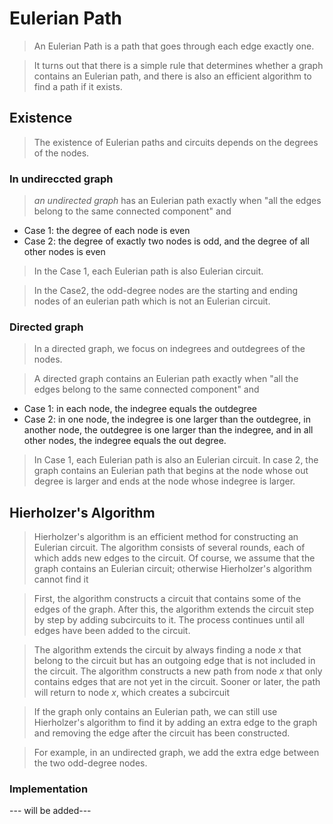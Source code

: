 # Eulerian Path
> An Eulerian Path is a path that goes through each edge exactly one.

> It turns out that there is a simple rule that determines whether a graph contains an Eulerian path, and there is also an efficient algorithm to find a path if it exists.


## Existence
> The existence of Eulerian paths and circuits depends on the degrees of the nodes.

### In undireccted graph
> _an undirected graph_ has an Eulerian path exactly when "all the edges belong to the same connected component" and

- Case 1: the degree of each node is even
- Case 2: the degree of exactly two nodes is odd, and the degree of all other nodes is even

> In the Case 1, each Eulerian path is also Eulerian circuit.

> In the Case2, the odd-degree nodes are the starting and ending nodes of an eulerian path which is not an Eulerian circuit.

### Directed graph
> In a directed graph, we focus on indegrees and outdegrees of the nodes.

> A directed graph contains an Eulerian path exactly when "all the edges belong to the same connected component" and 

- Case 1: in each node, the indegree equals the outdegree
- Case 2: in one node, the indegree is one larger than the outdegree, in another node, the outdegree is one larger than the indegree, and in all other nodes, the indegree equals the out degree.

> In Case 1, each Eulerian path is also an Eulerian circuit.
> In case 2, the graph contains an Eulerian path that begins at the node whose out degree is larger and ends at the node whose indegree is larger.


## Hierholzer's Algorithm
> Hierholzer's algorithm is an efficient method for constructing an Eulerian circuit.
> The algorithm consists of several rounds, each of which adds new edges to the circuit.
> Of course, we assume that the graph contains an Eulerian circuit; otherwise Hierholzer's algorithm cannot find it

> First, the algorithm constructs a circuit that contains some of the edges of the graph.
> After this, the algorithm extends the circuit step by step by adding subcircuits to it.
> The process continues until all edges have been added to the circuit.

> The algorithm extends the circuit by always finding a node $x$ that belong to the circuit but has an outgoing edge that is not included in the circuit.
> The algorithm constructs a new path from node $x$ that only contains edges that are not yet in the circuit.
> Sooner or later, the path will return to node $x$, which creates a subcircuit

> If the graph only contains an Eulerian path, we can still use Hierholzer's algorithm to find it by adding an extra edge to the graph and removing the edge after the circuit has been constructed.

> For example, in an undirected graph, we add the extra edge between the two odd-degree nodes.

### Implementation
--- will be added---
